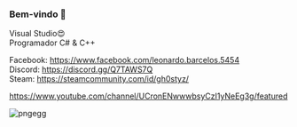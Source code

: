 ### Bem-vindo 👋
Visual Studio:heart_eyes:  
Programador C# & C++  

Facebook: https://www.facebook.com/leonardo.barcelos.5454  
Discord: https://discord.gg/Q7TAWS7Q  
Steam: https://steamcommunity.com/id/gh0styz/   


https://www.youtube.com/channel/UCronENwwwbsyCzI1yNeEg3g/featured

![pngegg](https://user-images.githubusercontent.com/82356894/116639102-16c4e100-a93e-11eb-974e-cfb31cc26be5.png)
